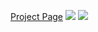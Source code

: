 <a href="http://wwkayak.github.io/arduino-stuff/">Project Page</a>
<img src="http://wwkayak.github.io/arduino-stuff/images/alcometer.jpg"></a>
<img src="http://wwkayak.github.io/arduino-stuff/images/gauge-thermometer.jpg"></a>
